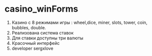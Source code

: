# casino_winForms
1. Казино с 8 режимами игры : wheel,dice, miner, slots, tower, coin, bubbles, double.
2. Реализована система ставок
3. Для ставки доступны три валюты
4. Красочный интерфейс
5. developer sergxlove   

